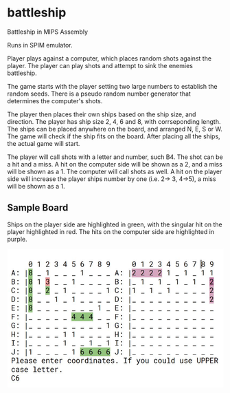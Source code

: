 # battleship
Battleship in MIPS Assembly

Runs in SPIM emulator.

Player plays against a computer, which places random shots against the player. The player can play shots and attempt to sink the enemies battleship.

The game starts with the player setting two large numbers to establish the random seeds. There is a pseudo random number generator that determines the computer's shots.

The player then places their own ships based on the ship size, and direction. The player has ship size 2, 4, 6 and 8, with corrseponding length. The ships can be placed anywhere on the board, and arranged N, E, S or W. The game will check if the ship fits on the board. After placing all the ships, the actual game will start.

The player will call shots with a letter and number, such B4. The shot can be a hit and a miss. A hit on the computer side will be shown as a 2, and a miss will be shown as a 1. The computer will call shots as well. A hit on the player side will increase the player ships number by one (i.e. 2-> 3, 4->5), a miss will be shown as a 1. 

## Sample Board

Ships on the player side are highlighted in green, with the singular hit on the player highlighted in red. The hits on the computer side are highlighted in purple.

![A battleship board](/images/sampleBoard.JPG)
